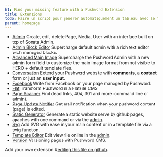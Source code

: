 ```yaml
---
h1: Find your missing feature with a Pushword Extension
title: Extensions
todo: Faire un script pour générer automatiquement un tableau avec le titre, la description, officially maintained (X/V), le nombre de Stars
parent: homepage
---
```


-   [Admin](/extension/admin)
    Create, edit, delete Page, Media, User with an interface built on top of Sonata Admin.
-   [Admin Block Editor](/extension/admin-block-editor)
    Supercharge default admin with a rich text editor wich managed blocks.
-   [Advanced Main Image](/extension/advanced-main-image)
    Supercharge the Pushword Admin with a new admin form field to customize the main image format from not visible to HERO + default template files.
-   [Conversation](/extension/conversation)
    Extend your Pushword website with **comments**, a **contact** form or just an **user input**.
-   [Facebook](/extension/facebook)
    Write from Facebook on your page managed by Pushword.
-   [Flat](/extension/flat)
    Transform Pushword in a FlatFile CMS.
-   [Page Scanner](/extension/page-scanner)
    Find dead links, 404, 301 and more (command line or admin).
-   [Page Update Notifier](/extension/page-update-notifier)
    Get mail notification when your pushword content (page) is edited.
-   [Static Generator](/extension/static-generator)
    Generate a static website serve by github pages, apaches with one command or via the [admin](https://pushword.piedweb.com/extension/admin).
-   [Svg](/extension/svg)
    Add SVG with ease in your main content or in a template file via a twig function.
-   [Template Editor](/extension/template-editor)
    Edit view file online in the [admin](https://pushword.piedweb.com/extension/admin).
-   [Version](/extension/version)
    Versioning pages with Pushword CMS.

Add your own extension #[editing this file on github](https://github.com/Pushword/Pushword/edit/main/packages/docs/content/extensions.md).

